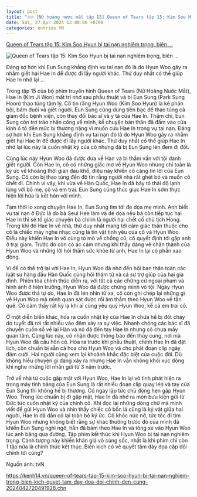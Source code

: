 ```yaml
---
layout: post
title: "🔥🔥 [Nữ hoàng nước mắt tập 15] Queen of Tears tập 15: Kim Soo Hyun bị tai nạn nghiêm trọng, biên ..."
date: Sat, 27 Apr 2024 13:00:00 +0700
categories: entries VN
---
```

[Queen of Tears tập 15: Kim Soo Hyun bị tai nạn nghiêm trọng, biên ...](https://kenh14.vn/queen-of-tears-tap-15-kim-soo-hyun-bi-tai-nan-nghiem-trong-bien-kich-quyet-tam-day-doa-doi-chinh-den-cung-2024042720491928.chn)

![Queen of Tears tập 15: Kim Soo Hyun bị tai nạn nghiêm trọng, biên ...](https://kenh14cdn.com/zoom/600_315/203336854389633024/2024/4/27/photo1714232655197-1714232655835348647019.gif.png)

Đáng sợ hơn khi Eun Sung khẳng định vụ tai nạn đó là do Hyun Woo gây ra nhằm giết hại Hae In để được đi lấy người khác. Thứ duy nhất có thể giúp Hae In nhớ lại ...

Trong tập 15 của bộ phim truyền hình Queen of Tears (Nữ Hoàng Nước Mắt), Hae In (Kim Ji Won) mất trí nhớ sau phẫu thuật và bị Eun Sung (Park Sung Hoon) thao túng tâm lý. Cô tin rằng Hyun Woo (Kim Soo Hyun) là kẻ phản bội, bám đuôi và giết người. Eun Sung cũng dùng tiền bạc để thao túng cả giám đốc bệnh viện, còn thay đổi bác sĩ và y tá của Hae In. Thậm chí, Eun Sung còn trơ tráo nhận công về mình, kể chuyện bản thân đã đấm vào cửa kính ô tô đến mức bị thương nặng vì muốn cứu Hae In trong vụ tai nạn. Đáng sợ hơn khi Eun Sung khẳng định vụ tai nạn đó là do Hyun Woo gây ra nhằm giết hại Hae In để được đi lấy người khác. Thứ duy nhất có thể giúp Hae In nhớ lại lúc này là cuốn nhật ký của cô nhưng đã bị Eun Sung lén đem đi đốt.

Cùng lúc này Hyun Woo đã được đưa về Hàn và bị thẩm vấn với tội danh giết người. Còn Hae In, cô có những giấc mơ về Hyun Woo nhưng chỉ toàn là ký ức về khoảng thời gian đau khổ, điều này khiến cô càng tin lời của Eun Sung. Cô còn bị thao túng đến độ tin rằng người nhà rất ghét bỏ và muốn cô chết đi. Chính vì vậy, khi vừa về Hàn Quốc, Hae In đã bảy tỏ thái độ lạnh lùng với bố mẹ, cô và em trai. Eun Sung cũng thúc giục Hae In sớm thực hiện lời hứa là kết hôn với mình.

Tạm thời lo xong chuyện Hae In, Eun Sung tìm tới đe dọa mẹ mình. Anh biết vụ tai nạn ở Đức là do bà Seul Hee làm và đe dọa nếu bà còn tiếp tục hại Hae In thì sẽ tố giác chuyện bà chính là người hại chết cố chủ tịch Hong. Trong khi đó Hae In về nhà, thứ duy nhất mang tới cảm giác thân thuộc cho cô là chiếc máy nghe nhạc cũng là tín vật tình yêu của cô và Hyun Woo. Điều này khiến Hae In vô cùng tò mò về chồng cũ, cô quyết định tới gặp anh ở trại giam. Trước đó còn có ác cảm nhưng khi thấy dáng vẻ chân thành của Hyun Woo và những lời hỏi thăm sức khỏe từ anh, Hae In lại có phần xao động.

Vì để có thể trở lại với Hae In, Hyun Woo đã nhờ đến hội bạn thân toàn các luật sư hàng đầu Hàn Quốc cùng hội thám tử và cả sự trợ giúp của hai gia đình. Phiên tòa chính thức diễn ra, với tất cả các chứng cứ ngoại phạm và hình ảnh ở hiện trường, Hyun Woo đã được chứng minh vô tội. Ngày Hyun Woo được thả tự do, Hae In đã lén nhìn từ xa, cô còn ghi chép lại những gì về Hyun Woo mà mình quan sát được rồi âm thầm theo Hyun Woo về tận quê. Cô cảm thấy rất kỳ lạ khi ai cũng yêu quý Hyun Woo, kể cả em trai cô.

Ở một diễn biến khác, hóa ra cuốn nhật ký của Hae In chưa hề bị đốt cháy do tuyết đã rơi rất nhiều vào đêm xảy ra sự việc. Nhanh chóng các bác sĩ đã chuyển cuốn sổ về lại Hàn và nó đã đến tay Hae In nhưng cô chưa mấy quan tâm. Cùng lúc này, cô nhận được thông báo đến thủy cung, nơi mà Hyun Woo đã cầu hôn cô. Hóa ra trước khi phẫu thuật, chính Hae In đã đặt lịch, còn chuẩn bị sẵn cả hoa cho Hyun Woo và cho phát đoạn clip ngày đám cưới. Hai người cùng xem lại khoảnh khắc đặc biệt của cuộc đời. Dù không hiểu chuyện gì đang xảy ra nhưng Hae In vẫn không khỏi xúc động khi nghe những lời nhắn gửi từ 3 năm trước.

Trở về nhà từ cuộc gặp mặt với Hyun Woo, Hae In lại vô tình phát hiện ra trong máy tính bảng của Eun Sung là rất nhiều đoạn clip quay lén và tay của Eun Sung thì không hề bị thương. Cô ngay lập tức chủ động hẹn gặp Hyun Woo. Trong lúc chuẩn bị đi gặp mặt, Hae In đã nhớ ra món bưu kiện gửi từ Đức tức cuốn nhật ký của chính cô. Khi đọc lại những dòng chữ mà mình viết để gửi Hyun Woo và nhìn thấy chiếc cỏ bốn lá cũng là kỷ vật giữa hai người, Hae In đã dần có lại toàn bộ ký ức. Cô khóc nức nở, tức tốc đi tìm Hyun Woo nhưng không biết rằng sự khác thường trưóc đó của mình đã khiến Eun Sung nghi ngờ, hắn đã bám theo Hae In và tông xe vào Hyun Woo lúc anh băng qua đường. Tập phim kết thúc khi Hyun Woo bị tai nạn nghiêm trọng. Cảnh tượng này khiến khán giả vô cùng sốc, nhất là khi phim chỉ còn 1 tập nữa là chính thức kết thúc. Biên kịch có vẻ quyết tâm đày đọa cặp đôi chính tới cùng?

Nguồn ảnh: tvN

https://kenh14.vn/queen-of-tears-tap-15-kim-soo-hyun-bi-tai-nan-nghiem-trong-bien-kich-quyet-tam-day-doa-doi-chinh-den-cung-2024042720491928.chn

